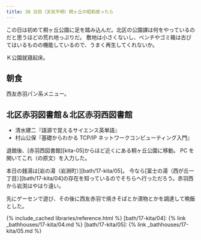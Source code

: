 ```yaml
---
title: 38 日目（天気不明）桐ヶ丘の昭和感ったら
---
```


この日は初めて桐ヶ丘公園に足を踏み込んだ。北区の公園課は何をやっているのだと思うほどの荒れ地っぷりだ。
敷地は小さくないし、ベンチやゴミ箱は古びてはいるものの機能しているので、うまく再生してくれないか。

Ｋ公園就寝起床。

## 朝食

西友赤羽パン系メニュー。

## 北区赤羽図書館＆北区赤羽西図書館

* 清水建二『語源で覚えるサイエンス英単語』
* 村山公保『基礎からわかる TCP/IP ネットワークコンピューティング入門』

退館後、[赤羽西図書館][kita-05]からほど近くにある桐ヶ丘公園に移動。
PC を開いてこれ（の原文）を入力した。

本日の銭湯は[岩の湯（岩淵町）][bath/17-kita/05]。
今なら[富士の湯（西が丘一丁目）][bath/17-kita/04]の存在を知っているのでそちらへ行っただろう。赤羽西から岩渕はやはり遠い。

先にゲーセンで遊び、その後に西友赤羽で焼きそばとか漬物とかを調達して晩飯とした。

{% include_cached libraries/reference.html %}
[bath/17-kita/04]: {% link _bathhouses/17-kita/04.md %}
[bath/17-kita/05]: {% link _bathhouses/17-kita/05.md %}
